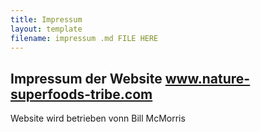 ```yaml
---
title: Impressum
layout: template
filename: impressum .md FILE HERE
--- 
```

## Impressum der Website www.nature-superfoods-tribe.com
Website wird betrieben vonn Bill McMorris
